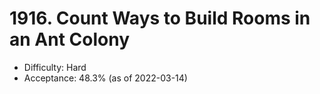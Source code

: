 # 1916. Count Ways to Build Rooms in an Ant Colony
- Difficulty: Hard
- Acceptance: 48.3% (as of 2022-03-14)
